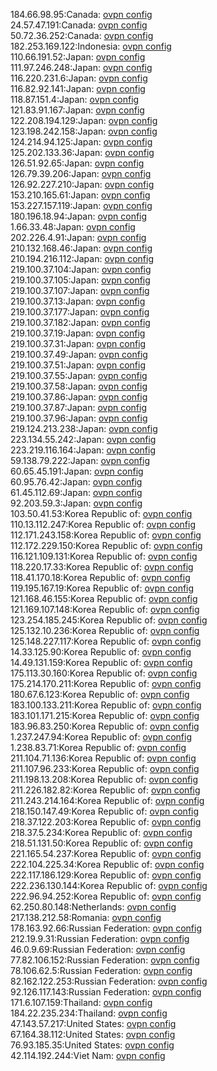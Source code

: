 184.66.98.95:Canada: [ovpn config](vpn/184_66_98_95.ovpn)  
24.57.47.191:Canada: [ovpn config](vpn/24_57_47_191.ovpn)  
50.72.36.252:Canada: [ovpn config](vpn/50_72_36_252.ovpn)  
182.253.169.122:Indonesia: [ovpn config](vpn/182_253_169_122.ovpn)  
110.66.191.52:Japan: [ovpn config](vpn/110_66_191_52.ovpn)  
111.97.246.248:Japan: [ovpn config](vpn/111_97_246_248.ovpn)  
116.220.231.6:Japan: [ovpn config](vpn/116_220_231_6.ovpn)  
116.82.92.141:Japan: [ovpn config](vpn/116_82_92_141.ovpn)  
118.87.151.4:Japan: [ovpn config](vpn/118_87_151_4.ovpn)  
121.83.91.167:Japan: [ovpn config](vpn/121_83_91_167.ovpn)  
122.208.194.129:Japan: [ovpn config](vpn/122_208_194_129.ovpn)  
123.198.242.158:Japan: [ovpn config](vpn/123_198_242_158.ovpn)  
124.214.94.125:Japan: [ovpn config](vpn/124_214_94_125.ovpn)  
125.202.133.36:Japan: [ovpn config](vpn/125_202_133_36.ovpn)  
126.51.92.65:Japan: [ovpn config](vpn/126_51_92_65.ovpn)  
126.79.39.206:Japan: [ovpn config](vpn/126_79_39_206.ovpn)  
126.92.227.210:Japan: [ovpn config](vpn/126_92_227_210.ovpn)  
153.210.165.61:Japan: [ovpn config](vpn/153_210_165_61.ovpn)  
153.227.157.119:Japan: [ovpn config](vpn/153_227_157_119.ovpn)  
180.196.18.94:Japan: [ovpn config](vpn/180_196_18_94.ovpn)  
1.66.33.48:Japan: [ovpn config](vpn/1_66_33_48.ovpn)  
202.226.4.91:Japan: [ovpn config](vpn/202_226_4_91.ovpn)  
210.132.168.46:Japan: [ovpn config](vpn/210_132_168_46.ovpn)  
210.194.216.112:Japan: [ovpn config](vpn/210_194_216_112.ovpn)  
219.100.37.104:Japan: [ovpn config](vpn/219_100_37_104.ovpn)  
219.100.37.105:Japan: [ovpn config](vpn/219_100_37_105.ovpn)  
219.100.37.107:Japan: [ovpn config](vpn/219_100_37_107.ovpn)  
219.100.37.13:Japan: [ovpn config](vpn/219_100_37_13.ovpn)  
219.100.37.177:Japan: [ovpn config](vpn/219_100_37_177.ovpn)  
219.100.37.182:Japan: [ovpn config](vpn/219_100_37_182.ovpn)  
219.100.37.19:Japan: [ovpn config](vpn/219_100_37_19.ovpn)  
219.100.37.31:Japan: [ovpn config](vpn/219_100_37_31.ovpn)  
219.100.37.49:Japan: [ovpn config](vpn/219_100_37_49.ovpn)  
219.100.37.51:Japan: [ovpn config](vpn/219_100_37_51.ovpn)  
219.100.37.55:Japan: [ovpn config](vpn/219_100_37_55.ovpn)  
219.100.37.58:Japan: [ovpn config](vpn/219_100_37_58.ovpn)  
219.100.37.86:Japan: [ovpn config](vpn/219_100_37_86.ovpn)  
219.100.37.87:Japan: [ovpn config](vpn/219_100_37_87.ovpn)  
219.100.37.96:Japan: [ovpn config](vpn/219_100_37_96.ovpn)  
219.124.213.238:Japan: [ovpn config](vpn/219_124_213_238.ovpn)  
223.134.55.242:Japan: [ovpn config](vpn/223_134_55_242.ovpn)  
223.219.116.164:Japan: [ovpn config](vpn/223_219_116_164.ovpn)  
59.138.79.222:Japan: [ovpn config](vpn/59_138_79_222.ovpn)  
60.65.45.191:Japan: [ovpn config](vpn/60_65_45_191.ovpn)  
60.95.76.42:Japan: [ovpn config](vpn/60_95_76_42.ovpn)  
61.45.112.69:Japan: [ovpn config](vpn/61_45_112_69.ovpn)  
92.203.59.3:Japan: [ovpn config](vpn/92_203_59_3.ovpn)  
103.50.41.53:Korea Republic of: [ovpn config](vpn/103_50_41_53.ovpn)  
110.13.112.247:Korea Republic of: [ovpn config](vpn/110_13_112_247.ovpn)  
112.171.243.158:Korea Republic of: [ovpn config](vpn/112_171_243_158.ovpn)  
112.172.229.150:Korea Republic of: [ovpn config](vpn/112_172_229_150.ovpn)  
116.121.109.131:Korea Republic of: [ovpn config](vpn/116_121_109_131.ovpn)  
118.220.17.33:Korea Republic of: [ovpn config](vpn/118_220_17_33.ovpn)  
118.41.170.18:Korea Republic of: [ovpn config](vpn/118_41_170_18.ovpn)  
119.195.167.19:Korea Republic of: [ovpn config](vpn/119_195_167_19.ovpn)  
121.168.46.155:Korea Republic of: [ovpn config](vpn/121_168_46_155.ovpn)  
121.169.107.148:Korea Republic of: [ovpn config](vpn/121_169_107_148.ovpn)  
123.254.185.245:Korea Republic of: [ovpn config](vpn/123_254_185_245.ovpn)  
125.132.10.236:Korea Republic of: [ovpn config](vpn/125_132_10_236.ovpn)  
125.148.227.117:Korea Republic of: [ovpn config](vpn/125_148_227_117.ovpn)  
14.33.125.90:Korea Republic of: [ovpn config](vpn/14_33_125_90.ovpn)  
14.49.131.159:Korea Republic of: [ovpn config](vpn/14_49_131_159.ovpn)  
175.113.30.160:Korea Republic of: [ovpn config](vpn/175_113_30_160.ovpn)  
175.214.170.211:Korea Republic of: [ovpn config](vpn/175_214_170_211.ovpn)  
180.67.6.123:Korea Republic of: [ovpn config](vpn/180_67_6_123.ovpn)  
183.100.133.211:Korea Republic of: [ovpn config](vpn/183_100_133_211.ovpn)  
183.101.171.215:Korea Republic of: [ovpn config](vpn/183_101_171_215.ovpn)  
183.96.83.250:Korea Republic of: [ovpn config](vpn/183_96_83_250.ovpn)  
1.237.247.94:Korea Republic of: [ovpn config](vpn/1_237_247_94.ovpn)  
1.238.83.71:Korea Republic of: [ovpn config](vpn/1_238_83_71.ovpn)  
211.104.71.136:Korea Republic of: [ovpn config](vpn/211_104_71_136.ovpn)  
211.107.96.233:Korea Republic of: [ovpn config](vpn/211_107_96_233.ovpn)  
211.198.13.208:Korea Republic of: [ovpn config](vpn/211_198_13_208.ovpn)  
211.226.182.82:Korea Republic of: [ovpn config](vpn/211_226_182_82.ovpn)  
211.243.214.164:Korea Republic of: [ovpn config](vpn/211_243_214_164.ovpn)  
218.150.147.49:Korea Republic of: [ovpn config](vpn/218_150_147_49.ovpn)  
218.37.122.203:Korea Republic of: [ovpn config](vpn/218_37_122_203.ovpn)  
218.37.5.234:Korea Republic of: [ovpn config](vpn/218_37_5_234.ovpn)  
218.51.131.50:Korea Republic of: [ovpn config](vpn/218_51_131_50.ovpn)  
221.165.54.237:Korea Republic of: [ovpn config](vpn/221_165_54_237.ovpn)  
222.104.225.34:Korea Republic of: [ovpn config](vpn/222_104_225_34.ovpn)  
222.117.186.129:Korea Republic of: [ovpn config](vpn/222_117_186_129.ovpn)  
222.236.130.144:Korea Republic of: [ovpn config](vpn/222_236_130_144.ovpn)  
222.96.94.252:Korea Republic of: [ovpn config](vpn/222_96_94_252.ovpn)  
62.250.80.148:Netherlands: [ovpn config](vpn/62_250_80_148.ovpn)  
217.138.212.58:Romania: [ovpn config](vpn/217_138_212_58.ovpn)  
178.163.92.66:Russian Federation: [ovpn config](vpn/178_163_92_66.ovpn)  
212.19.9.31:Russian Federation: [ovpn config](vpn/212_19_9_31.ovpn)  
46.0.9.69:Russian Federation: [ovpn config](vpn/46_0_9_69.ovpn)  
77.82.106.152:Russian Federation: [ovpn config](vpn/77_82_106_152.ovpn)  
78.106.62.5:Russian Federation: [ovpn config](vpn/78_106_62_5.ovpn)  
82.162.122.253:Russian Federation: [ovpn config](vpn/82_162_122_253.ovpn)  
92.126.117.143:Russian Federation: [ovpn config](vpn/92_126_117_143.ovpn)  
171.6.107.159:Thailand: [ovpn config](vpn/171_6_107_159.ovpn)  
184.22.235.234:Thailand: [ovpn config](vpn/184_22_235_234.ovpn)  
47.143.57.217:United States: [ovpn config](vpn/47_143_57_217.ovpn)  
67.164.38.112:United States: [ovpn config](vpn/67_164_38_112.ovpn)  
76.93.185.35:United States: [ovpn config](vpn/76_93_185_35.ovpn)  
42.114.192.244:Viet Nam: [ovpn config](vpn/42_114_192_244.ovpn)  
